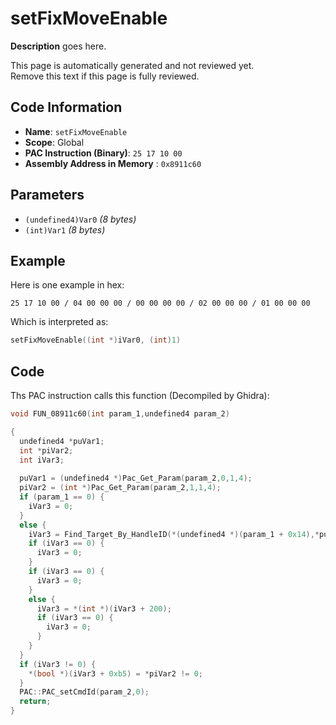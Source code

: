 # setFixMoveEnable

**Description** goes here.

This page is automatically generated and not reviewed yet.<br>Remove this text if this page is fully reviewed.

## Code Information

- **Name**: `setFixMoveEnable`
- **Scope**: Global
- **PAC Instruction (Binary)**: `25 17 10 00`
- **Assembly Address in Memory** : `0x8911c60`

## Parameters

- `(undefined4)Var0` *(8 bytes)*
- `(int)Var1` *(8 bytes)*

## Example

Here is one example in hex:

```25 17 10 00 / 04 00 00 00 / 00 00 00 00 / 02 00 00 00 / 01 00 00 00```

Which is interpreted as:

```c
setFixMoveEnable((int *)iVar0, (int)1)
```

## Code

Ths PAC instruction calls this function (Decompiled by Ghidra):

```c
void FUN_08911c60(int param_1,undefined4 param_2)

{
  undefined4 *puVar1;
  int *piVar2;
  int iVar3;
  
  puVar1 = (undefined4 *)Pac_Get_Param(param_2,0,1,4);
  piVar2 = (int *)Pac_Get_Param(param_2,1,1,4);
  if (param_1 == 0) {
    iVar3 = 0;
  }
  else {
    iVar3 = Find_Target_By_HandleID(*(undefined4 *)(param_1 + 0x14),*puVar1,1);
    if (iVar3 == 0) {
      iVar3 = 0;
    }
    if (iVar3 == 0) {
      iVar3 = 0;
    }
    else {
      iVar3 = *(int *)(iVar3 + 200);
      if (iVar3 == 0) {
        iVar3 = 0;
      }
    }
  }
  if (iVar3 != 0) {
    *(bool *)(iVar3 + 0xb5) = *piVar2 != 0;
  }
  PAC::PAC_setCmdId(param_2,0);
  return;
}
```


